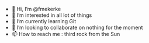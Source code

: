 - 👋 Hi, I’m @fmekerke
- 👀 I’m interested in all lot of things
- 🌱 I’m currently learning Git
- 💞️ I’m looking to collaborate on nothing for the moment
- 📫 How to reach me : third rock from the Sun

<!---
fmekerke/fmekerke is a ✨ special ✨ repository because its `README.md` (this file) appears on your GitHub profile.
You can click the Preview link to take a look at your changes.
--->
